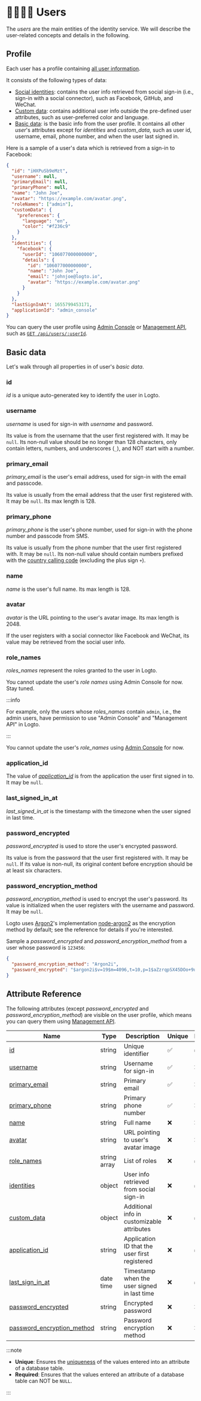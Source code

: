 # 👨‍👩‍👧‍👦 Users

The _users_ are the main entities of the identity service.
We will describe the user-related concepts and details in the following.

## Profile

Each user has a profile containing [all user information](#attribute-reference).

It consists of the following types of data:

- [Social identities](./social-identities): contains the user info retrieved from social sign-in (i.e., sign-in with a social connector), such as Facebook, GitHub, and WeChat.
- [Custom data](./custom-data): contains additional user info outside the pre-defined user attributes, such as user-preferred color and language.
- [Basic data](#basic-data): is the basic info from the user profile. It contains all other _user_'s attributes except for _identities_ and _custom_data_, such as user id, username, email, phone number, and when the user last signed in.

Here is a sample of a user's data which is retrieved from a sign-in to Facebook:

```json
{
  "id": "iHXPuSb9eMzt",
  "username": null,
  "primaryEmail": null,
  "primaryPhone": null,
  "name": "John Joe",
  "avatar": "https://example.com/avatar.png",
  "roleNames": ["admin"],
  "customData": {
    "preferences": {
      "language": "en",
      "color": "#f236c9"
    }
  },
  "identities": {
    "facebook": {
      "userId": "106077000000000",
      "details": {
        "id": "106077000000000",
        "name": "John Joe",
        "email": "johnjoe@logto.io",
        "avatar": "https://example.com/avatar.png"
      }
    }
  },
  "lastSignInAt": 1655799453171,
  "applicationId": "admin_console"
}
```

You can query the user profile using
[Admin Console](../../../docs/recipes/manage-users/using-admin-console#view-and-update-user-profile) or
[Management API](../../../docs/recipes/manage-users/using-management-api),
such as <a href="/api/#tag/Users/paths/~1api~1users~1:userId/get" target="_blank">`GET /api/users/:userId`</a>.

## Basic data

Let's walk through all properties in of user's _basic data_.

### id

_id_ is a unique auto-generated key to identify the user in Logto.

### username

_username_ is used for sign-in with _username_ and password.

Its value is from the username that the user first registered with.
It may be `null`.
Its non-null value should be no longer than 128 characters, only contain letters, numbers, and underscores (`_`), and NOT start with a number.

### primary_email

_primary_email_ is the user's email address, used for sign-in with the email and passcode.

Its value is usually from the email address that the user first registered with.
It may be `null`.
Its max length is 128.

### primary_phone

_primary_phone_ is the user's phone number, used for sign-in with the phone number and passcode from SMS.

Its value is usually from the phone number that the user first registered with.
It may be `null`.
Its non-null value should contain numbers prefixed with the
[country calling code](https://en.wikipedia.org/wiki/List_of_country_calling_codes) (excluding the plus sign `+`).

### name

_name_ is the user's full name.
Its max length is 128.

### avatar

_avatar_ is the URL pointing to the user's avatar image.
Its max length is 2048.

If the user registers with a social connector like Facebook and WeChat, its value may be retrieved from the social user info.

### role_names

_roles_names_ represent the roles granted to the user in Logto.

You cannot update the user's _role names_ using Admin Console for now. Stay tuned.

:::info

For example, only the users whose _roles_names_ contain `admin`, i.e., the admin users, have permission to use "Admin Console" and "Management API" in Logto.

:::

You cannot update the user's _role_names_ using [Admin Console](../../../docs/recipes/manage-users/using-admin-console#view-and-update-user-profile) for now.

### application_id

The value of [_application_id_](../applications/#application-id) is from the application the user first signed in to.
It may be `null`.

### last_signed_in_at

_last_signed_in_at_ is the timestamp with the timezone when the user signed in last time.

### password_encrypted

_password_encrypted_ is used to store the user's encrypted password.

Its value is from the password that the user first registered with.
It may be `null`.
If its value is non-null, its original content before encryption should be at least six characters.

### password_encryption_method

_password_encryption_method_ is used to encrypt the user's password.
Its value is initialized when the user registers with the username and password.
It may be `null`.

Logto uses [Argon2](https://en.wikipedia.org/wiki/Argon2)'s implementation [node-argon2](https://github.com/ranisalt/node-argon2) as the encryption method by default; see the reference for details if you're interested.

Sample a _password_encrypted_ and _password_encryption_method_ from a user whose password is `123456`:

```json
{
  "password_encryption_method": "Argon2i",
  "password_encrypted": "$argon2i$v=19$m=4096,t=10,p=1$aZzrqpSX45DOo+9uEW6XVw$O4MdirF0mtuWWWz68eyNAt2u1FzzV3m3g00oIxmEr0U"
}
```

## Attribute Reference

The following attributes (except _password_encrypted_ and _password_encryption_method_) are visible on the user profile,
which means you can query them using [Management API](../../../docs/recipes/manage-users/using-management-api).

| Name                                                      | Type         | Description                                   | Unique | Required |
| --------------------------------------------------------- | ------------ | --------------------------------------------- | ------ | -------- |
| [id](#id)                                                 | string       | Unique identifier                             | ✅     | ✅       |
| [username](#username)                                     | string       | Username for sign-in                          | ✅     | ❌       |
| [primary_email](#primary_email)                           | string       | Primary email                                 | ✅     | ❌       |
| [primary_phone](#primary_phone)                           | string       | Primary phone number                          | ✅     | ❌       |
| [name](#name)                                             | string       | Full name                                     | ❌     | ❌       |
| [avatar](#avatar)                                         | string       | URL pointing to user's avatar image           | ❌     | ❌       |
| [role_names](#role_names)                                 | string array | List of roles                                 | ❌     | ✅       |
| [identities](./social-identities)                         | object       | User info retrieved from social sign-in       | ❌     | ✅       |
| [custom_data](./custom-data)                              | object       | Additional info in customizable attributes    | ❌     | ✅       |
| [application_id](#application_id)                         | string       | Application ID that the user first registered | ❌     | ✅       |
| [last_sign_in_at](#last_signed_in_at)                     | date time    | Timestamp when the user signed in last time   | ❌     | ✅       |
| [password_encrypted](#password_encrypted)                 | string       | Encrypted password                            | ❌     | ❌       |
| [password_encryption_method](#password_encryption_method) | string       | Password encryption method                    | ❌     | ❌       |

:::note

- **Unique**: Ensures the [uniqueness](https://www.postgresql.org/docs/current/ddl-constraints.html#DDL-CONSTRAINTS-UNIQUE-CONSTRAINTS) of the values entered into an attribute of a database table.
- **Required**: Ensures that the values entered an attribute of a database table can NOT be `NULL`.

:::
